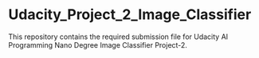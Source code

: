 # Udacity_Project_2_Image_Classifier
This repository contains the required submission file for Udacity AI Programming Nano Degree Image Classifier Project-2.  
